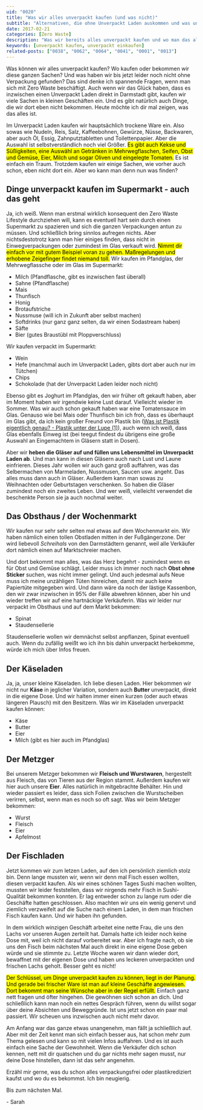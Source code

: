 ```yaml
---
uid: "0020"
title: "Was wir alles unverpackt kaufen (und was nicht)"
subtitle: "Alternativen, die ohne Unverpackt Laden auskommen und was uns Schwierigkeiten bereitet"
date: 2017-02-21
categories: [Zero Waste]
description: "Was wir bereits alles unverpackt kaufen und wo man das alles bekommt will ich dir in diesem Post zeigen. Eine Abstiche müssen wir aber noch machen."
keywords: [unverpackt kaufen, unverpackt einkaufen]
related-posts: ["0038", "0062", "0064", "0041", "0001", "0013"]
---
```

Was können wir alles unverpackt kaufen? Wo kaufen oder bekommen wir diese ganzen Sachen? Und was haben wir bis jetzt leider noch nicht ohne Verpackung gefunden? Das sind denke ich spannende Fragen, wenn man sich mit Zero Waste beschäftigt. Auch wenn wir das Glück haben, dass es inzwischen einen Unverpackt Laden direkt in Darmstadt gibt, kaufen wir viele Sachen in kleinen Geschäften ein. Und es gibt natürlich auch Dinge, die wir dort eben nicht bekommen. Heute möchte ich dir mal zeigen, was das alles ist.

Im Unverpackt Laden kaufen wir hauptsächlich trockene Ware ein. Also sowas wie Nudeln, Reis, Salz, Kaffeebohnen, Gewürze, Nüsse, Backwaren, aber auch Öl, Essig, Zahnputztabletten und Toilettenpapier. Aber die Auswahl ist selbstverständlich noch viel Größer. <mark>Es gibt auch Kekse und Süßigkeiten, eine Auswähl an Getränken in Mehrwegflaschen, Seifen, Obst und Gemüse, Eier, Milch und sogar Oliven und eingelegte Tomaten.</mark> Es ist einfach ein Traum. Trotzdem kaufen wir einige Sachen, wie vorher auch schon, eben nicht dort ein. Aber wo kann man denn nun was finden?

## Dinge unverpackt kaufen im Supermarkt - auch das geht
Ja, ich weiß. Wenn man erstmal wirklich konsequent den Zero Waste Lifestyle durchziehen will, kann es eventuell hart sein durch einen Supermarkt zu spazieren und sich die ganzen Verpackungen antun zu müssen. Und schließlich bring sinnlos aufregen nichts. Aber nichtsdestotrotz kann man hier einiges finden, dass nicht in Einwegverpackungen oder zumindest im Glas verkauft wird. <mark>Nimmt dir einfach vor mit gutem Beispiel voran zu gehen. Maßregelungen und erhobene Zeigefinger findet niemand toll.</mark> Wir kaufen im Pfandglas, der Mehrwegflassche oder im Glas im Supermarkt:

  * Milch (Pfandflasche, gibt es inzwischen fast überall)
  * Sahne (Pfandflasche)
  * Mais
  * Thunfisch
  * Honig
  * Brotaufstriche
  * Nussmuse (will ich in Zukunft aber selbst machen)
  * Softdrinks (nur ganz ganz selten, da wir einen Sodastream haben)
  * Säfte
  * Bier (gutes Braustübl mit Ploppverschluss)

Wir kaufen verpackt im Supermarkt:

  * Wein
  * Hefe (manchmal auch im Unverpackt Laden, gibts dort aber auch nur im Tütchen)
  * Chips
  * Schokolade (hat der Unverpackt Laden leider noch nicht)

Ebenso gibt es Joghurt im Pfandglas, den wir früher oft gekauft haben, aber im Moment haben wir irgendwie keine Lust darauf. Vielleicht wieder im Sommer. Was wir auch schon gekauft haben war eine Tomatensauce im Glas. Genauso wie bei Mais oder Thunfisch bin ich froh, dass es überhaupt im Glas gibt, da ich kein großer Freund von Plastik bin ([Was ist Plastik eigentlich genau? - Plastik unter der Lupe (1)](/blog/was-ist-plastik)), auch wenn ich weiß, dass Glas ebenfalls Einweg ist (bei teegut findest du übrigens eine große Auswahl an Eingemachtem in Gläsern statt in Dosen).

Aber wir **heben die Gläser auf und füllen uns Lebensmittel im Unverpackt Laden ab**. Und man kann in diesen Gläsern auch nach Lust und Laune einfrieren. Dieses Jahr wollen wir auch ganz groß auffahren, was das Selbermachen von Marmeladen, Nussmusen, Saucen usw. angeht. Das alles muss dann auch in Gläser. Außerdem kann man sowas zu Weihnachten oder Geburtstagen verschenken. So haben die Gläser zumindest noch ein zweites Leben. Und wer weiß, vielleicht verwendet die beschenkte Person sie ja auch nochmal weiter.

## Das Obsthaus / der Wochenmarkt
Wir kaufen nur sehr sehr selten mal etwas auf dem Wochenmarkt ein. Wir haben nämlich einen tollen Obstladen mitten in der Fußgängerzone. Der wird liebevoll _Schreihals_ von den Darmstädtern genannt, weil alle Verkäufer dort nämlich einen auf Marktschreier machen.

Und dort bekommt man alles, was das Herz begehrt - zumindest wenn es für Obst und Gemüse schlägt. Leider muss ich immer noch nach **Obst ohne Sticker** suchen, was nicht immer gelingt. Und auch jedesmal aufs Neue muss ich meine unzähligen Tüten hinreichen, damit mir auch keine Papiertüte mitgegeben wird. Und dann wäre da noch der lästige Kassenbon, den wir zwar inzwischen in 95% der Fälle abwehren können, aber hin und wieder treffen wir auf eine hartnäckige Verkäuferin. Was wir leider nur verpackt im Obsthaus und auf dem Markt bekommen:

  * Spinat
  * Staudensellerie

Staudensellerie wollen wir demnächst selbst anpflanzen, Spinat eventuell auch. Wenn du zufällig weißt wo ich ihn bis dahin unverpackt herbekomme, würde ich mich über Infos freuen.

## Der Käseladen
Ja, ja, unser kleine Käseladen. Ich liebe diesen Laden. Hier bekommen wir nicht nur **Käse** in jeglicher Variation, sondern auch **Butter** unverpackt, direkt in die eigene Dose. Und wir halten immer einen kurzen (oder auch etwas längeren Plausch) mit den Besitzern. Was wir im Käseladen unverpackt kaufen können:

  * Käse
  * Butter
  * Eier
  * Milch (gibt es hier auch im Pfandglas)

## Der Metzger
Bei unserem Metzger bekommen wir **Fleisch und Wurstwaren**, hergestellt aus Fleisch, das von Tieren aus der Region stammt. Außerdem kaufen wir hier auch unsere **Eier**. Alles natürlich in mitgebrachte Behälter. Hin und wieder passiert es leider, dass sich Folien zwischen die Wurstscheiben verirren, selbst, wenn man es noch so oft sagt. Was wir beim Metzger bekommen:

  * Wurst
  * Fleisch
  * Eier
  * Apfelmost

## Der Fischladen
Jetzt kommen wir zum letzen Laden, auf den ich persönlich ziemlich stolz bin. Denn lange mussten wir, wenn wir denn mal Fisch essen wollten, diesen verpackt kaufen. Als wir eines schönen Tages Sushi machen wollten, mussten wir leider feststellen, dass wir nirgends mehr Fisch in Sushi-Qualität bekommen konnten. Er lag entweder schon zu lange rum oder die Geschäfte hatten geschlossen. Also machten wir uns ein wenig genervt und ziemlich verzweifelt auf die Suche nach einem Laden, in dem man frischen Fisch kaufen kann. Und wir haben ihn gefunden.

In dem wirklich winzigen Geschäft arbeitet eine nette Frau, die uns den Lachs vor unseren Augen zerteilt hat. Damals hatte ich leider noch keine Dose mit, weil ich nicht darauf vorbereitet war. Aber ich fragte nach, ob sie uns den Fisch beim nächsten Mal auch direkt in eine eigene Dose geben würde und sie stimmte zu. Letzte Woche waren wir dann wieder dort, bewaffnet mit der eigenen Dose und haben uns leckeren unverpackten und frischen Lachs geholt. Besser geht es nicht!

<mark>Der Schlüssel, um Dinge unverpackt kaufen zu können, liegt in der Planung. Und gerade bei frischer Ware ist man auf kleine Geschäfte angewiesen. Dort bekommt man seine Wünsche aber in der Regel erfüllt.</mark> Einfach ganz nett fragen und öfter hingehen. Die gewöhnen sich schon an dich. Und schließlich kann man noch ein nettes Gespräch führen, wenn du willst sogar über deine Absichten und Beweggründe. Ist uns jetzt schon ein paar mal passiert. Wir scheuen uns inzwischen auch nicht mehr davor.

Am Anfang war das ganze etwas unangenehm, man fällt ja schließlich auf. Aber mit der Zeit kennt man sich einfach besser aus, hat schon mehr zum Thema gelesen und kann so mit vielen Infos auffahren. Und es ist auch einfach eine Sache der Gewohnheit. Wenn die Verkäufer dich schon kennen, nett mit dir quatschen und du gar nichts mehr sagen musst, nur deine Dose hinstellen, dann ist das sehr angenehm.

Erzähl mir gerne, was du schon alles verpackungsfrei oder plastikrediziert kaufst und wo du es bekommst. Ich bin neugierig.

Bis zum nächsten Mal.

\- Sarah
